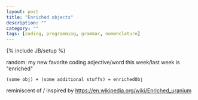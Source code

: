 ```yaml
---
layout: post
title: "Enriched objects"
description: ""
category: ""
tags: [coding, programming, grammar, nomenclature]
---
```

{% include JB/setup %}

random: my new favorite coding adjective/word this week/last week is "enriched"

`(some obj) + (some additional stuffs) = enrichedObj`

reminiscent of / inspired by <https://en.wikipedia.org/wiki/Enriched_uranium>
